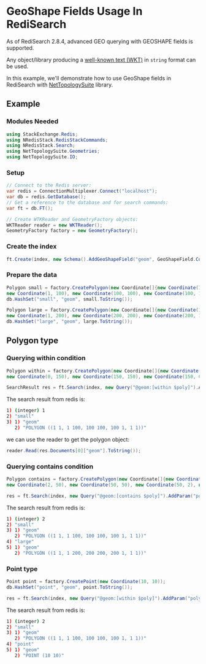 # GeoShape Fields Usage In RediSearch

As of RediSearch 2.8.4, advanced GEO querying with GEOSHAPE fields is supported.

Any object/library producing a
[well-known text (WKT)](https://en.wikipedia.org/wiki/Well-known_text_representation_of_geometry) in `string` format can be used.

In this example, we'll demonstrate how to use GeoShape fields in RediSearch with [NetTopologySuite](https://github.com/NetTopologySuite/NetTopologySuite) library.

## Example

### Modules Needed

```c#
using StackExchange.Redis;
using NRedisStack.RedisStackCommands;
using NRedisStack.Search;
using NetTopologySuite.Geometries;
using NetTopologySuite.IO;
```

### Setup

```csharp
// Connect to the Redis server:
var redis = ConnectionMultiplexer.Connect("localhost");
var db = redis.GetDatabase();
// Get a reference to the database and for search commands:
var ft = db.FT();

// Create WTKReader and GeometryFactory objects:
WKTReader reader = new WKTReader();
GeometryFactory factory = new GeometryFactory();

```

### Create the index

```csharp
ft.Create(index, new Schema().AddGeoShapeField("geom", GeoShapeField.CoordinateSystem.FLAT));
```

### Prepare the data

```csharp
Polygon small = factory.CreatePolygon(new Coordinate[]{new Coordinate(1, 1),
new Coordinate(1, 100), new Coordinate(100, 100), new Coordinate(100, 1), new Coordinate(1, 1)});
db.HashSet("small", "geom", small.ToString());

Polygon large = factory.CreatePolygon(new Coordinate[]{new Coordinate(1, 1),
new Coordinate(1, 200), new Coordinate(200, 200), new Coordinate(200, 1), new Coordinate(1, 1)});
db.HashSet("large", "geom", large.ToString());
```

## Polygon type

### Querying within condition

```csharp
Polygon within = factory.CreatePolygon(new Coordinate[]{new Coordinate(0, 0),
new Coordinate(0, 150), new Coordinate(150, 150), new Coordinate(150, 0), new Coordinate(0, 0)});

SearchResult res = ft.Search(index, new Query("@geom:[within $poly]").AddParam("poly", within.ToString()).Dialect(3));
```

The search result from redis is:

```bash
1) (integer) 1
2) "small"
3) 1) "geom"
   2) "POLYGON ((1 1, 1 100, 100 100, 100 1, 1 1))"
```

we can use the reader to get the polygon object:

```csharp
reader.Read(res.Documents[0]["geom"].ToString());
```

### Querying contains condition

```csharp
Polygon contains = factory.CreatePolygon(new Coordinate[]{new Coordinate(2, 2),
new Coordinate(2, 50), new Coordinate(50, 50), new Coordinate(50, 2), new Coordinate(2, 2)});

res = ft.Search(index, new Query("@geom:[contains $poly]").AddParam("poly", contains.ToString()).Dialect(3)); // DIALECT 3 is required for this query

```

The search result from redis is:

```bash
1) (integer) 2
2) "small"
3) 1) "geom"
   2) "POLYGON ((1 1, 1 100, 100 100, 100 1, 1 1))"
4) "large"
5) 1) "geom"
   2) "POLYGON ((1 1, 1 200, 200 200, 200 1, 1 1))"
```

### Point type

```csharp
Point point = factory.CreatePoint(new Coordinate(10, 10));
db.HashSet("point", "geom", point.ToString());

res = ft.Search(index, new Query("@geom:[within $poly]").AddParam("poly", within.ToString()).Dialect(3));

```

The search result from redis is:

```bash
1) (integer) 2
2) "small"
3) 1) "geom"
   2) "POLYGON ((1 1, 1 100, 100 100, 100 1, 1 1))"
4) "point"
5) 1) "geom"
   2) "POINT (10 10)"
```
